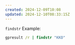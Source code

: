 ```yaml
---
created: 2024-12-09T10:08
updated: 2024-12-10T08:33:15Z
---
```

`findstr`
Example: 
```cmd
gpresult /r | findstr "KKO"
```